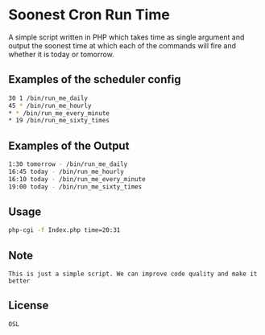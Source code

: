 # Soonest Cron Run Time

A simple script written in PHP which takes time as single argument and output the soonest time at which each of the commands will fire and whether it is today or tomorrow.

## Examples of the scheduler config

```bash
30 1 /bin/run_me_daily
45 * /bin/run_me_hourly
* * /bin/run_me_every_minute
* 19 /bin/run_me_sixty_times

```
## Examples of the Output

```bash
1:30 tomorrow - /bin/run_me_daily
16:45 today - /bin/run_me_hourly
16:10 today - /bin/run_me_every_minute
19:00 today - /bin/run_me_sixty_times
```

## Usage

```bash
php-cgi -f Index.php time=20:31
````

## Note
```
This is just a simple script. We can improve code quality and make it better
````

## License
```
OSL
```